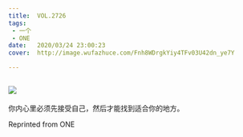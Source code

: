 ```yaml
---
title:	VOL.2726
tags:
 - 一个
 - ONE
date:	2020/03/24 23:00:23
cover:	http://image.wufazhuce.com/Fnh8WDrgkYiy4TFv03U42dn_ye7Y

---
```

![](http://image.wufazhuce.com/Fnh8WDrgkYiy4TFv03U42dn_ye7Y)
---

你内心里必须先接受自己，然后才能找到适合你的地方。
 
Reprinted from ONE
